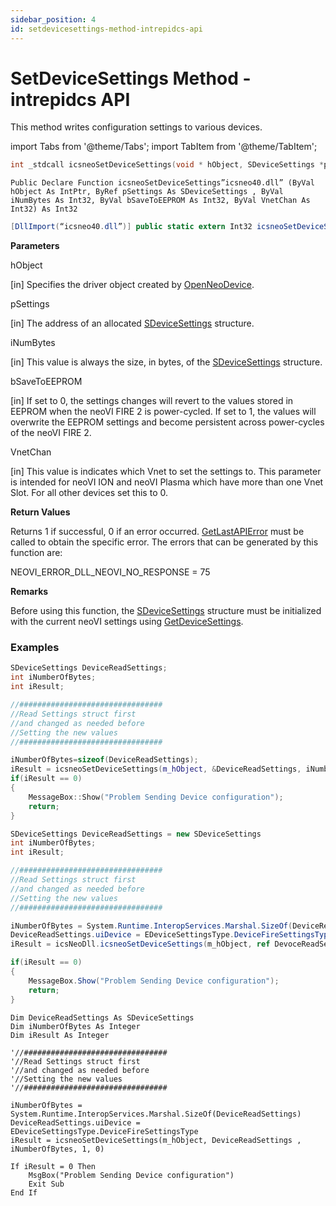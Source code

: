 ```yaml
---
sidebar_position: 4
id: setdevicesettings-method-intrepidcs-api
---
```


# SetDeviceSettings Method - intrepidcs API

This method writes configuration settings to various devices.

import Tabs from '@theme/Tabs';
import TabItem from '@theme/TabItem';

<Tabs>
<TabItem value="cpp" label="C/C++ Declare" default>

```cpp
int _stdcall icsneoSetDeviceSettings(void * hObject, SDeviceSettings *pSettings, int iNumBytes, int bSaveToEEPROM, int VnetChan);
```
</TabItem>

<TabItem value="vbnet" label="Visual Basic .NET Declare">

```vbnet
Public Declare Function icsneoSetDeviceSettings”icsneo40.dll” (ByVal hObject As IntPtr, ByRef pSettings As SDeviceSettings , ByVal iNumBytes As Int32, ByVal bSaveToEEPROM As Int32, ByVal VnetChan As Int32) As Int32
```
</TabItem>

<TabItem value="c#" label="C# Declare">

```csharp
[DllImport(“icsneo40.dll”)] public static extern Int32 icsneoSetDeviceSettings(IntPtr hObject, rref SDeviceSettings pSettings, Int32 iNumBytes, Int32 bSaveToEEPROM, Int32 VnetChan);
```
</TabItem>
</Tabs>

**Parameters**

hObject

\[in] Specifies the driver object created by [OpenNeoDevice](../../basic-functions-overview-intrepidcs-api/openneodevice-method-intrepidcs-api).

pSettings

\[in] The address of an allocated [SDeviceSettings](../../structures-types-and-defines-overview-intrepidcs-api/setting-structures-overview-intrepidcs-api/sdevicesettings-structure) structure.

iNumBytes

\[in] This value is always the size, in bytes, of the [SDeviceSettings](../../structures-types-and-defines-overview-intrepidcs-api/setting-structures-overview-intrepidcs-api/sdevicesettings-structure) structure.

bSaveToEEPROM

\[in] If set to 0, the settings changes will revert to the values stored in EEPROM when the neoVI FIRE 2 is power-cycled. If set to 1, the values will overwrite the EEPROM settings and become persistent across power-cycles of the neoVI FIRE 2.

VnetChan

\[in] This value is indicates which Vnet to set the settings to. This parameter is intended for neoVI ION and neoVI Plasma which have more than one Vnet Slot. For all other devices set this to 0.

**Return Values**

Returns 1 if successful, 0 if an error occurred. [GetLastAPIError](../../error-functions-overview-intrepidcs-api/getlastapierror-method-intrepidcs-api) must be called to obtain the specific error. The errors that can be generated by this function are:

NEOVI\_ERROR\_DLL\_NEOVI\_NO\_RESPONSE = 75

**Remarks**

Before using this function, the [SDeviceSettings](../../structures-types-and-defines-overview-intrepidcs-api/setting-structures-overview-intrepidcs-api/sdevicesettings-structure) structure must be initialized with the current neoVI settings using [GetDeviceSettings](getdevicesettings-method-intrepidcs-api).

### Examples

<Tabs>
<TabItem value="cpp" label="C/C++ Example" default>

```cpp
SDeviceSettings DeviceReadSettings;
int iNumberOfBytes;
int iResult;

//################################
//Read Settings struct first
//and changed as needed before
//Setting the new values
//################################

iNumberOfBytes=sizeof(DeviceReadSettings);
iResult = icsneoSetDeviceSettings(m_hObject, &DeviceReadSettings, iNumberOfBytes, 1, 0);
if(iResult == 0)
{
    MessageBox::Show("Problem Sending Device configuration");
    return;
}
```
</TabItem>
<TabItem value="c#" label="C# Example">

```csharp
SDeviceSettings DeviceReadSettings = new SDeviceSettings
int iNumberOfBytes;
int iResult;

//################################
//Read Settings struct first
//and changed as needed before
//Setting the new values
//################################

iNumberOfBytes = System.Runtime.InteropServices.Marshal.SizeOf(DeviceReadSettings);
DeviceReadSettings.uiDevice = EDeviceSettingsType.DeviceFireSettingsType;
iResult = icsNeoDll.icsneoSetDeviceSettings(m_hObject, ref DevoceReadSettings, iNumberOfBytes, 1, 0);

if(iResult == 0)
{
    MessageBox.Show("Problem Sending Device configuration");
    return;
}
```
</TabItem>

<TabItem value="vbnet" label="Visual Basic .NET Example">

```vbnet
Dim DeviceReadSettings As SDeviceSettings
Dim iNumberOfBytes As Integer
Dim iResult As Integer

'//################################
'//Read Settings struct first
'//and changed as needed before
'//Setting the new values
'//################################

iNumberOfBytes = System.Runtime.InteropServices.Marshal.SizeOf(DeviceReadSettings)
DeviceReadSettings.uiDevice = EDeviceSettingsType.DeviceFireSettingsType
iResult = icsneoSetDeviceSettings(m_hObject, DeviceReadSettings , iNumberOfBytes, 1, 0)

If iResult = 0 Then
    MsgBox("Problem Sending Device configuration")
    Exit Sub
End If
```
</TabItem>
</Tabs>